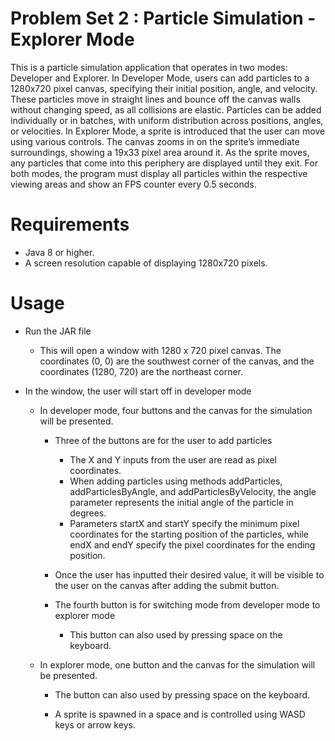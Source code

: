 # Problem Set 2 : Particle Simulation - Explorer Mode

This is a particle simulation application that operates in two modes: Developer and Explorer. In Developer Mode, users can add particles to a 1280x720 pixel canvas, specifying their initial position, angle, and velocity. These particles move in straight lines and bounce off the canvas walls without changing speed, as all collisions are elastic. Particles can be added individually or in batches, with uniform distribution across positions, angles, or velocities. In Explorer Mode, a sprite is introduced that the user can move using various controls. The canvas zooms in on the sprite’s immediate surroundings, showing a 19x33 pixel area around it. As the sprite moves, any particles that come into this periphery are displayed until they exit. For both modes, the program must display all particles within the respective viewing areas and show an FPS counter every 0.5 seconds.

# Requirements

* Java 8 or higher.
* A screen resolution capable of displaying 1280x720 pixels.

# Usage

* Run the JAR file
  * This will open a window with 1280 x 720 pixel canvas. The coordinates (0, 0) are the southwest corner of the canvas, and the coordinates (1280, 720) are the northeast corner.
    
* In the window, the user will start off in developer mode
  * In developer mode, four buttons and the canvas for the simulation will be presented.
  
    * Three of the buttons are for the user to add particles
      * The X and Y inputs from the user are read as pixel coordinates.
      * When adding particles using methods addParticles, addParticlesByAngle, and addParticlesByVelocity, the angle parameter represents the initial angle of the particle in degrees.
      * Parameters startX and startY specify the minimum pixel coordinates for the starting position of the particles, while endX and endY specify the pixel coordinates for the ending position.

    * Once the user has inputted their desired value, it will be visible to the user on the canvas after adding the submit button.

    * The fourth button is for switching mode from developer mode to explorer mode
      * This button can also used by pressing space on the keyboard.

  * In explorer mode, one button and the canvas for the simulation will be presented.
    * The button can also used by pressing space on the keyboard.
      
    * A sprite is spawned in a space and is controlled using WASD keys or arrow keys.
